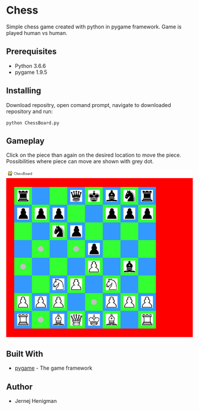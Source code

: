 # Chess
Simple chess game created with python in pygame framework. Game is played human vs human. 

## Prerequisites
* Python 3.6.6
* pygame 1.9.5


## Installing
Download repositry, open comand prompt, navigate to downloaded repository and run:

```
python ChessBoard.py
```

## Gameplay
Click on the piece than again on the desired location to move the piece. Possibilities where piece can move are shown with grey dot.

![alt text](https://github.com/JernejHenigman/Chess/blob/master/chess_board2.png)



## Built With

* [pygame](https://www.pygame.org/) - The game framework


## Author
* Jernej Henigman

